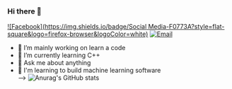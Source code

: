 ### Hi there 👋
[![Facebook](https://img.shields.io/badge/Social Media-F0773A?style=flat-square&logo=firefox-browser&logoColor=white)](https://www.facebook.com/max.botukh/)
[![Email](https://img.shields.io/badge/-Email-E8453C?style=flat-square&logo=Gmail&logoColor=white)](mailto:maksbotukh@gmail.com)

- 🔭 I’m mainly working on learn a code
- 🌱 I’m currently learning C++
- 💬 Ask me about anything
- 🚀 I'm learning to build machine learning software    
-->
![Anurag's GitHub stats](https://github-readme-stats.vercel.app/api?username=Max634&show_icons=true&theme=cobalt)
